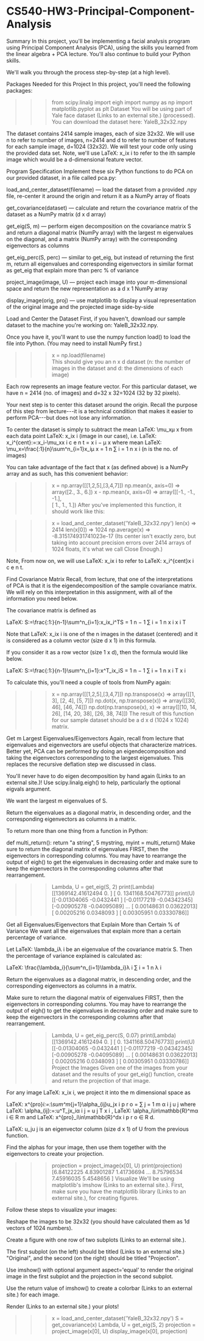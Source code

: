 # CS540-HW3-Principal-Component-Analysis

Summary
In this project, you'll be implementing a facial analysis program using Principal Component Analysis (PCA), using the skills you learned from the linear algebra + PCA lecture. You'll also continue to build your Python skills.

We'll walk you through the process step-by-step (at a high level).

Packages Needed for this Project
In this project, you'll need the following packages:

>>> from scipy.linalg import eigh
>>> import numpy as np
>>> import matplotlib.pyplot as plt
Dataset
You will be using part of Yale face dataset (Links to an external site.) (processed). You can download the dataset here: YaleB_32x32.npy 

The dataset contains 2414 sample images, each of size 32x32. We will use n to refer to number of images, n=2414 and d to refer to number of features for each sample image, d=1024 (32x32). We will test your code only using the provided data set. Note, we'll use LaTeX: x_ix i to refer to the ith sample image which would be a d-dimensional feature vector.

Program Specification
Implement these six Python functions to do PCA on our provided dataset, in a file called pca.py:

load_and_center_dataset(filename) — load the dataset from a provided .npy file, re-center it around the origin and return it as a NumPy array of floats

get_covariance(dataset) — calculate and return the covariance matrix of the dataset as a NumPy matrix (d x d array)

get_eig(S, m) — perform eigen decomposition on the covariance matrix S and return a diagonal matrix (NumPy array) with the largest m eigenvalues on the diagonal, and a matrix (NumPy array) with the corresponding eigenvectors as columns

get_eig_perc(S, perc) — similar to get_eig, but instead of returning the first m, return all eigenvalues and corresponding eigenvectors in similar format as get_eig that explain more than perc % of variance

project_image(image, U) — project each image into your m-dimensional space and return the new representation as a d x 1 NumPy array

display_image(orig, proj) — use matplotlib to display a visual representation of the original image and the projected image side-by-side

Load and Center the Dataset
First, if you haven't, download our sample dataset to the machine you're working on: YaleB_32x32.npy.

Once you have it, you'll want to use the numpy function load() to load the file into Python. (You may need to install NumPy first.)

>>> x = np.load(filename)  
This should give you an n x d dataset (n: the number of images in the dataset and d: the dimensions of each image)

Each row represents an image feature vector. For this particular dataset, we have n = 2414 (no. of images) and d=32 x 32=1024 (32 by 32 pixels).

Your next step is to center this dataset around the origin. Recall the purpose of this step from lecture---it is a technical condition that makes it easier to perform PCA---but does not lose any information.

To center the dataset is simply to subtract the mean LaTeX: \mu_xμ x from each data point LaTeX: x_ix i (image in our case), i.e. LaTeX: x_i^{cent}\:=\:x_i-\mu_xx i c e n t = x i − μ x where mean LaTeX: \mu_x=\frac{\:1}{n}\sum^n_{i=1}x_iμ x = 1 n ∑ i = 1 n x i (n is the no. of images)   

You can take advantage of the fact that x (as defined above) is a NumPy array and as such, has this convenient behavior:

>>> x = np.array([[1,2,5],[3,4,7]]) 
>>> np.mean(x, axis=0) 
=> array([2., 3., 6.]) 
>>> x - np.mean(x, axis=0) 
=> array([[-1., -1., -1.],  
          [ 1.,  1.,  1.])
After you've implemented this function, it should work like this: 

>>> x = load_and_center_dataset('YaleB_32x32.npy')
>>> len(x)
=> 2414
>>> len(x[0])
=> 1024
>>> np.average(x)
=> -8.315174931741023e-17
(Its center isn't exactly zero, but taking into account precision errors over 2414 arrays of 1024 floats, it's what we call Close Enough.)

Note, From now on, we will use LaTeX: x_ix i to refer to LaTeX: x_i^{cent}x i c e n t.

Find Covariance Matrix
Recall, from lecture, that one of the interpretations of PCA is that it is the eigendecomposition of the sample covariance matrix. We will rely on this interpretation in this assignment, with all of the information you need below.

The covariance matrix is defined as

LaTeX: S\:=\frac{\:1\:}{n-1}\sum^n_{i=1}\:x_ix_i^TS = 1 n − 1 ∑ i = 1 n x i x i T 

Note that LaTeX: x_ix i is one of the n images in the dataset (centered) and it is considered as a column vector (size d x 1) in this formula.  

If you consider it as a row vector (size 1 x d), then the formula would like below.

LaTeX: S\:=\frac{\:1\:}{n-1}\sum^n_{i=1}\:x^T_ix_iS = 1 n − 1 ∑ i = 1 n x i T x i 

To calculate this, you'll need a couple of tools from NumPy again:

>>> x = np.array([[1,2,5],[3,4,7]])
>>> np.transpose(x)
=> array([[1, 3],
          [2, 4],
          [5, 7]])
>>> np.dot(x, np.transpose(x))
=> array([[30, 46],
          [46, 74]])
>>> np.dot(np.transpose(x), x)
=> array([[10, 14, 26],
          [14, 20, 38],
          [26, 38, 74]])
The result of this function for our sample dataset should be a d x d (1024 x 1024) matrix.

Get m Largest Eigenvalues/Eigenvectors
Again, recall from lecture that eigenvalues and eigenvectors are useful objects that characterize matrices. Better yet, PCA can be performed by doing an eigendecomposition and taking the eigenvectors corresponding to the largest eigenvalues. This replaces the recursive deflation step we discussed in class.

You'll never have to do eigen decomposition by hand again (Links to an external site.)! Use scipy.linalg.eigh() to help, particularly the optional eigvals argument.

We want the largest m eigenvalues of S.

Return the eigenvalues as a diagonal matrix, in descending order, and the corresponding eigenvectors as columns in a matrix.

To return more than one thing from a function in Python:

def multi_return():
    return "a string", 5
mystring, myint = multi_return()
Make sure to return the diagonal matrix of eigenvalues FIRST, then the eigenvectors in corresponding columns. You may have to rearrange the output of eigh() to get the eigenvalues in decreasing order and make sure to keep the eigenvectors in the corresponding columns after that rearrangement.

>>> Lambda, U = get_eig(S, 2)
>>> print(Lambda)
[[1369142.41612494       0.        ]
 [      0.         1341168.50476773]]
>>> print(U)
[[-0.01304065 -0.0432441 ]
[-0.01177219 -0.04342345]
[-0.00905278 -0.04095089]
...
[ 0.00148631 0.03622013]
[ 0.00205216 0.0348093 ]
[ 0.00305951 0.03330786]]

Get all Eigenvalues/Eigenvectors that Explain More than Certain % of Variance
We want all the eigenvalues that explain more than a certain percentage of variance.

Let LaTeX: \lambda_iλ i be an eigenvalue of the covariance matrix S. Then the percentage of variance explained is calculated as:

LaTeX: \frac{\lambda_i}{\sum^n_{i=1}\lambda_i}λ i ∑ i = 1 n λ i  

Return the eigenvalues as a diagonal matrix, in descending order, and the corresponding eigenvectors as columns in a matrix.

Make sure to return the diagonal matrix of eigenvalues FIRST, then the eigenvectors in corresponding columns. You may have to rearrange the output of eigh() to get the eigenvalues in decreasing order and make sure to keep the eigenvectors in the corresponding columns after that rearrangement.

>>> Lambda, U = get_eig_perc(S, 0.07)
>>> print(Lambda) 
[[1369142.41612494       0.        ]
 [      0.         1341168.50476773]]
>>> print(U)
[[-0.01304065 -0.0432441 ]
[-0.01177219 -0.04342345]
[-0.00905278 -0.04095089]
...
[ 0.00148631 0.03622013]
[ 0.00205216 0.0348093 ]
[ 0.00305951 0.03330786]]
Project the Images
Given one of the images from your dataset and the results of your get_eig() function, create and return the projection of that image.

For any image LaTeX: x_ix i, we project it into the m dimensional space as 

LaTeX: x^{pro}_i\:=\:\sum^m_{j=1}\alpha_{ij}u_jx i p r o = ∑ j = 1 m α i j u j  where LaTeX: \alpha_{ij}\:=\:u^T_jx_iα i j = u j T x i , LaTeX: \alpha_i\in\mathbb{R}^mα i ∈ R m and LaTeX: x^{pro}_i\in\mathbb{R}^dx i p r o ∈ R d.

LaTeX: u_ju j is an eigenvector column (size d x 1) of U from the previous function.

Find the alphas for your image, then use them together with the eigenvectors to create your projection.

>>> projection = project_image(x[0], U)
>>> print(projection)
[6.84122225 4.83901287 1.41736694 ... 8.75796534 7.45916035 5.4548656 ]
Visualize
We'll be using matplotlib's imshow (Links to an external site.). First, make sure you have the matplotlib library (Links to an external site.), for creating figures.

Follow these steps to visualize your images:

Reshape the images to be 32x32 (you should have calculated them as 1d vectors of 1024 numbers).

Create a figure with one row of two subplots (Links to an external site.).

The first subplot (on the left) should be titled (Links to an external site.) "Original", and the second (on the right) should be titled "Projection".

Use imshow() with optional argument aspect='equal' to render the original image in the first subplot and the projection in the second subplot.

Use the return value of imshow() to create a colorbar (Links to an external site.) for each image.

Render (Links to an external site.) your plots!

>>> x = load_and_center_dataset('YaleB_32x32.npy')
>>> S = get_covariance(x)
>>> Lambda, U = get_eig(S, 2)
>>> projection = project_image(x[0], U)
>>> display_image(x[0], projection)
